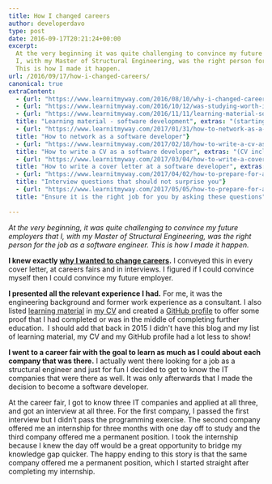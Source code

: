 ```yaml
---
title: How I changed careers
author: developerdavo
type: post
date: 2016-09-17T20:21:24+00:00
excerpt: 
  At the very beginning it was quite challenging to convince my future employers that 
  I, with my Master of Structural Engineering, was the right person for the job as a software engineer.  
  This is how I made it happen.
url: /2016/09/17/how-i-changed-careers/
canonical: true
extraContent:
  - {url: "https://www.learnitmyway.com/2016/08/10/why-i-changed-careers/", title: "Why I changed careers"}
  - {url: "https://www.learnitmyway.com/2016/10/12/was-studying-worth-it/", title: "Was studying worth it?"}
  - {url: "https://www.learnitmyway.com/2016/11/11/learning-material-software-development/", 
  title: "Learning material - software development", extras: "(starting with Intro to CS)"}
  - {url: "https://www.learnitmyway.com/2017/01/31/how-to-network-as-a-software-developer/", 
  title: "How to network as a software developer"}
  - {url: "https://www.learnitmyway.com/2017/02/18/how-to-write-a-cv-as-a-software-developer/", 
  title: "How to write a CV as a software developer", extras: "(CV included)"}
  - {url: "https://www.learnitmyway.com/2017/03/04/how-to-write-a-cover-letter-as-a-software-developer/", 
  title: "How to write a cover letter at a software developer", extras: "(cover letter included)"}
  - {url: "https://www.learnitmyway.com/2017/04/02/how-to-prepare-for-an-interview-as-a-software-developer-part-i/", 
  title: "Interview questions that should not surprise you"}
  - {url: "https://www.learnitmyway.com/2017/05/05/how-to-prepare-for-an-interview-as-a-software-developer-part-ii/", 
  title: "Ensure it is the right job for you by asking these questions"}
  
---
```


_At the very beginning, it was quite challenging to convince my future employers that
I, with my Master of Structural Engineering, was the right person for the job as a software engineer.
This is how I made it happen._

<!--more-->

**I knew exactly
<a href="https://www.learnitmyway.com/2016/08/10/why-i-changed-careers/" target="_blank" rel="noopener">
why I wanted to change careers</a>.**
I conveyed this in every cover letter, at careers fairs and in interviews.
I figured if I could convince myself then I could convince my future employer.

**I presented all the relevant experience I had.**
For me, it was the engineering background and former work experience as a consultant.
I also listed
<a href="https://www.learnitmyway.com/2016/11/11/learning-material-software-development/" 
target="_blank" rel="noopener">learning material</a> in
<a href="https://drive.google.com/file/d/0B3ZNcIeUNLoLbHpZNU5JWWhQM0E/view?usp=sharing" 
target="_blank" rel="noopener">my CV</a>
and created a <a href="https://github.com/DeveloperDavo" target="_blank" rel="noopener">GitHub profile</a> to
offer some proof that I had completed or was in the middle of completing further education. 
I should add that back in 2015 I didn't have this blog and my list of learning material, my CV and
my GitHub profile had a lot less to show!

**I went to a career fair with the goal to learn as much as I could about each company that was there.**
I actually went there looking for a job as a structural engineer and just for fun I decided to get to know the
IT companies that were there as well. It was only afterwards that I made the decision to become a software developer.

At the career fair, I got to know three IT companies and applied at all three, and got an interview at all three.
For the first company, I passed the first interview but I didn’t pass the programming exercise.
The second company offered me an internship for three months with one day off to study and the third company
offered me a permanent position. I took the internship because I knew the day off would be a great opportunity to
bridge my knowledge gap quicker.
The happy ending to this story is that the same company offered me a permanent position,
which I started straight after completing my internship.
